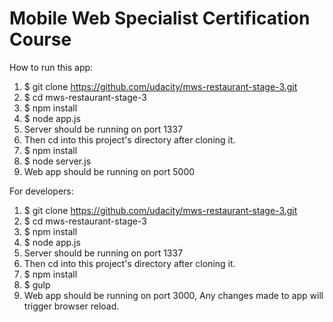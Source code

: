 # Mobile Web Specialist Certification Course

How to run this app: 
1) $ git clone https://github.com/udacity/mws-restaurant-stage-3.git
2) $ cd mws-restaurant-stage-3
3) $ npm install
4) $ node app.js
5) Server should be running on port 1337
6) Then cd into this project's directory after cloning it.
7) $ npm install
8) $ node server.js
9) Web app should be running on port 5000

For developers:
1) $ git clone https://github.com/udacity/mws-restaurant-stage-3.git
2) $ cd mws-restaurant-stage-3
3) $ npm install
4) $ node app.js
5) Server should be running on port 1337
6) Then cd into this project's directory after cloning it.
7) $ npm install
8) $ gulp
9) Web app should be running on port 3000, Any changes made 
    to app will trigger browser reload.
